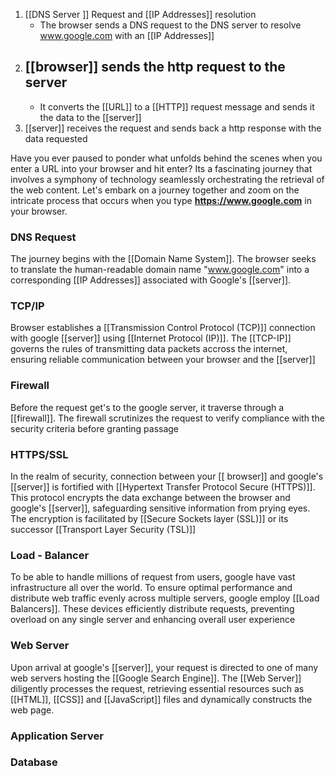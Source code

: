 1. [[DNS Server ]] Request and [[IP Addresses]] resolution
	- The browser sends a DNS request to the DNS server to resolve www.google.com with an [[IP Addresses]]
1. [[browser]] sends the http request to the server
	- 
	- It converts the [[URL]] to a [[HTTP]] request message and sends it the data to the [[server]] 
3. [[server]] receives the request and sends back a http response with the data requested


Have you ever paused to ponder what unfolds behind the scenes when you enter a URL into your browser and hit enter?
Its a fascinating journey that involves a symphony of technology seamlessly orchestrating the retrieval of the web content. Let's embark on a journey together and zoom on the intricate process that occurs when you type  **https://www.google.com** in your browser.

### DNS Request
The journey begins with the [[Domain Name System]]. The browser seeks to translate the human-readable domain name "www.google.com" into a corresponding [[IP Addresses]] associated with Google's [[server]].

### TCP/IP
Browser establishes a [[Transmission Control Protocol (TCP)]] connection with google [[server]] 
 using [[Internet Protocol (IP)]]. The [[TCP-IP]] governs the rules of transmitting data packets accross the internet, ensuring reliable communication between your browser and the [[server]]

### Firewall
Before the request get's to the google server,  it traverse through a  [[firewall]]. 
The firewall scrutinizes the request to verify compliance with the security criteria before granting passage

### HTTPS/SSL
In the realm of security, connection between your [[ browser]] and google's [[server]] is fortified with [[Hypertext Transfer Protocol Secure (HTTPS)]].
This protocol encrypts the data exchange between the browser and google's [[server]], safeguarding sensitive information from prying eyes.
The encryption is facilitated by [[Secure Sockets layer (SSL)]] or its successor [[Transport Layer Security (TSL)]] 

### Load - Balancer
To be able to handle millions of request from users,  google have vast infrastructure all over the world. To ensure optimal performance and distribute web traffic evenly across multiple servers, google employ [[Load Balancers]]. 
These devices efficiently distribute requests, preventing  overload on any single server and enhancing overall user experience

### Web Server
Upon arrival at google's [[server]], your request is directed to one of many web servers hosting the [[Google Search Engine]]. The [[Web Server]] diligently processes the request, retrieving essential resources such as [[HTML]], [[CSS]] and [[JavaScript]] files and dynamically constructs the web page.

### Application Server


### Database



